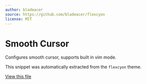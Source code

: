 ```yaml
---
author: bladeacer
source: https://github.com/bladeacer/flexcyon
license: MIT
---
```


# Smooth Cursor

Configures smooth cursor, supports built in vim mode.

This snippet was automatically extracted from the `flexcyon` theme.

[View this file](./smooth-cursor.css)
